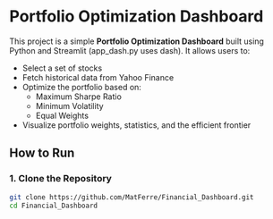 # Portfolio Optimization Dashboard

This project is a simple **Portfolio Optimization Dashboard** built using Python and Streamlit (app_dash.py uses dash). It allows users to:

- Select a set of stocks
- Fetch historical data from Yahoo Finance
- Optimize the portfolio based on:
  - Maximum Sharpe Ratio
  - Minimum Volatility
  - Equal Weights
- Visualize portfolio weights, statistics, and the efficient frontier

## How to Run

### 1. Clone the Repository
```bash
git clone https://github.com/MatFerre/Financial_Dashboard.git
cd Financial_Dashboard
